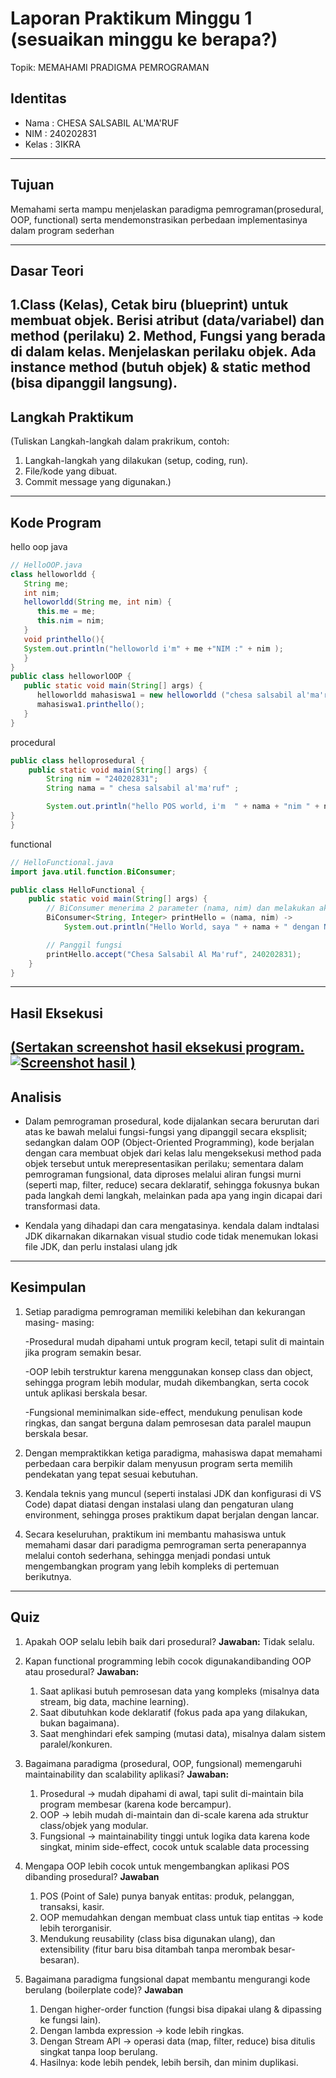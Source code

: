 # Laporan Praktikum Minggu 1 (sesuaikan minggu ke berapa?)
Topik: MEMAHAMI PRADIGMA PEMROGRAMAN 

## Identitas
- Nama  : CHESA SALSABIL AL'MA'RUF
- NIM   : 240202831
- Kelas : 3IKRA

---

## Tujuan
Memahami serta mampu menjelaskan paradigma pemrograman(prosedural, OOP, functional) serta mendemonstrasikan perbedaan implementasinya dalam program sederhan

---

## Dasar Teori
1.Class (Kelas), Cetak biru (blueprint) untuk membuat objek. Berisi atribut (data/variabel) dan method (perilaku)
2. Method, Fungsi yang berada di dalam kelas. Menjelaskan perilaku objek. Ada instance method (butuh objek) & static method (bisa dipanggil langsung).
---

## Langkah Praktikum
(Tuliskan Langkah-langkah dalam prakrikum, contoh:
1. Langkah-langkah yang dilakukan (setup, coding, run).  
2. File/kode yang dibuat.  
3. Commit message yang digunakan.)

---

## Kode Program

hello oop java

```java
// HelloOOP.java
class helloworldd {
   String me;
   int nim;
   helloworldd(String me, int nim) {
      this.me = me;
      this.nim = nim;
   }
   void printhello(){
   System.out.println("helloworld i'm" + me +"NIM :" + nim );
   }
}
public class helloworlOOP {
   public static void main(String[] args) {
      helloworldd mahasiswa1 = new helloworldd ("chesa salsabil al'ma'ruf ",240202831);
      mahasiswa1.printhello();
   }
}
```
procedural
```java
public class helloprosedural {
    public static void main(String[] args) {
        String nim = "240202831";
        String nama = " chesa salsabil al'ma'ruf" ;

        System.out.println("hello POS world, i'm  " + nama + "nim " + nim);
}
}
```
functional
```java
// HelloFunctional.java
import java.util.function.BiConsumer;

public class HelloFunctional {
    public static void main(String[] args) {
        // BiConsumer menerima 2 parameter (nama, nim) dan melakukan aksi (print)
        BiConsumer<String, Integer> printHello = (nama, nim) -> 
            System.out.println("Hello World, saya " + nama + " dengan NIM: " + nim);

        // Panggil fungsi
        printHello.accept("Chesa Salsabil Al Ma'ruf", 240202831);
    }
}

```

---

## Hasil Eksekusi
[(Sertakan screenshot hasil eksekusi program.  
![Screenshot hasil](screenshots/hasil.png)
)](https://github.com/chesaalmaruf/oop-202501-240202831/tree/main/praktikum/week1-setup-hello-pos/screenshoot)
---

## Analisis

- Dalam pemrograman prosedural, kode dijalankan secara berurutan dari atas ke bawah melalui fungsi-fungsi yang dipanggil secara eksplisit; sedangkan dalam OOP (Object-Oriented Programming), kode berjalan dengan cara membuat objek dari kelas lalu mengeksekusi method pada objek tersebut untuk merepresentasikan perilaku; sementara dalam pemrograman fungsional, data diproses melalui aliran fungsi murni (seperti map, filter, reduce) secara deklaratif, sehingga fokusnya bukan pada langkah demi langkah, melainkan pada apa yang ingin dicapai dari transformasi data. 


- Kendala yang dihadapi dan cara mengatasinya. kendala dalam indtalasi JDK dikarnakan dikarnakan visual studio code tidak menemukan lokasi file JDK, dan perlu instalasi ulang jdk

---

## Kesimpulan
1. Setiap paradigma pemrograman memiliki kelebihan dan kekurangan masing- masing:

      -Prosedural mudah dipahami untuk program kecil, tetapi sulit di maintain jika program semakin besar.

      -OOP lebih terstruktur karena menggunakan konsep class dan object, sehingga program lebih modular, mudah dikembangkan, serta cocok untuk aplikasi berskala besar.

      -Fungsional meminimalkan side-effect, mendukung penulisan kode ringkas, dan sangat berguna dalam pemrosesan data paralel maupun berskala besar.

2. Dengan mempraktikkan ketiga paradigma, mahasiswa dapat memahami perbedaan cara berpikir dalam menyusun program serta memilih pendekatan yang tepat sesuai kebutuhan.

3. Kendala teknis yang muncul (seperti instalasi JDK dan konfigurasi di VS Code) dapat diatasi dengan instalasi ulang dan pengaturan ulang environment, sehingga proses praktikum dapat berjalan dengan lancar.

4. Secara keseluruhan, praktikum ini membantu mahasiswa untuk memahami dasar dari paradigma pemrograman serta penerapannya melalui contoh sederhana, sehingga menjadi pondasi untuk mengembangkan program yang lebih kompleks di pertemuan berikutnya.

---

## Quiz
1. Apakah OOP selalu lebih baik dari prosedural? 
   **Jawaban:**
    Tidak selalu.

3. Kapan functional programming lebih cocok digunakandibanding OOP atau prosedural? 
   **Jawaban:**
      1. Saat aplikasi butuh pemrosesan data yang kompleks (misalnya data stream, big data, machine learning).
      2. Saat dibutuhkan kode deklaratif (fokus pada apa yang dilakukan, bukan bagaimana).
      3. Saat menghindari efek samping (mutasi data), misalnya dalam sistem paralel/konkuren.
 

4. Bagaimana paradigma (prosedural, OOP, fungsional) memengaruhi maintainability dan scalability aplikasi? 
   **Jawaban:**
     1.  Prosedural → mudah dipahami di awal, tapi sulit di-maintain bila program membesar (karena kode bercampur).
     2.  OOP → lebih mudah di-maintain dan di-scale karena ada struktur class/objek yang modular.
     3.  Fungsional → maintainability tinggi untuk logika data karena kode singkat, minim side-effect, cocok untuk scalable data processing

5. Mengapa OOP lebih cocok untuk mengembangkan aplikasi POS dibanding prosedural?
**Jawaban**
      1. POS (Point of Sale) punya banyak entitas: produk, pelanggan, transaksi, kasir.
      2. OOP memudahkan dengan membuat class untuk tiap entitas → kode lebih terorganisir.
      3. Mendukung reusability (class bisa digunakan ulang), dan extensibility (fitur baru bisa ditambah tanpa merombak besar-besaran).
         
6. Bagaimana paradigma fungsional dapat membantu mengurangi kode berulang (boilerplate code)?
**Jawaban**
      1. Dengan higher-order function (fungsi bisa dipakai ulang & dipassing ke fungsi lain).
      2. Dengan lambda expression → kode lebih ringkas.
      3. Dengan Stream API → operasi data (map, filter, reduce) bisa ditulis singkat tanpa loop berulang.
      4. Hasilnya: kode lebih pendek, lebih bersih, dan minim duplikasi.
   



